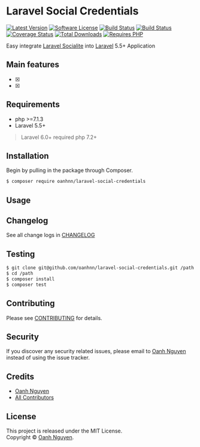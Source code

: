 # Laravel Social Credentials

[![Latest Version](https://img.shields.io/packagist/v/oanhnn/laravel-social-credentials.svg)](https://packagist.org/packages/oanhnn/laravel-social-credentials)
[![Software License](https://img.shields.io/github/license/oanhnn/laravel-social-credentials.svg)](LICENSE.md)
[![Build Status](https://img.shields.io/travis/oanhnn/laravel-social-credentials/master.svg)](https://travis-ci.org/oanhnn/laravel-social-credentials)
[![Build Status](https://github.com/oanhnn/laravel-social-credentials/workflows/CI/badge.svg)](https://github.com/oanhnn/laravel-social-credentials/actions)
[![Coverage Status](https://img.shields.io/coveralls/github/oanhnn/laravel-social-credentials/master.svg)](https://coveralls.io/github/oanhnn/laravel-social-credentials?branch=master)
[![Total Downloads](https://img.shields.io/packagist/dt/oanhnn/laravel-social-credentials.svg)](https://packagist.org/packages/oanhnn/laravel-social-credentials)
[![Requires PHP](https://img.shields.io/travis/php-v/oanhnn/laravel-social-credentials.svg)](https://travis-ci.org/oanhnn/laravel-social-credentials)

Easy integrate [Laravel Socialite](https://github.com/laravel/socialite) into [Laravel](https://laravel.com) 5.5+ Application

## Main features

- [x] 
- [x] 

## Requirements

* php >=7.1.3
* Laravel 5.5+

> Laravel 6.0+ required php 7.2+

## Installation

Begin by pulling in the package through Composer.

```bash
$ composer require oanhnn/laravel-social-credentials
```

## Usage

## Changelog

See all change logs in [CHANGELOG](CHANGELOG.md)

## Testing

```bash
$ git clone git@github.com/oanhnn/laravel-social-credentials.git /path
$ cd /path
$ composer install
$ composer test
```

## Contributing

Please see [CONTRIBUTING](CONTRIBUTING.md) for details.

## Security

If you discover any security related issues, please email to [Oanh Nguyen](mailto:oanhnn.bk@gmail.com) instead of 
using the issue tracker.

## Credits

- [Oanh Nguyen](https://github.com/oanhnn)
- [All Contributors](../../contributors)

## License

This project is released under the MIT License.   
Copyright © [Oanh Nguyen](https://oanhnn.github.io/).
